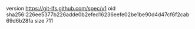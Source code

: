 version https://git-lfs.github.com/spec/v1
oid sha256:226ee5377b226adde0b2efed16236eefe02be1be90d4d47cf6f2cab69d6b28fa
size 711
